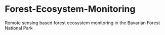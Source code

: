 # Forest-Ecosystem-Monitoring
Remote sensing based forest ecosystem monitoring in the Bavarian Forest National Park
